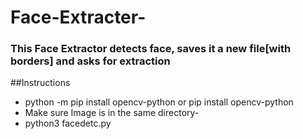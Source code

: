 # Face-Extracter- 
### This  Face Extractor detects face, saves it a new file[with borders] and asks for extraction

##Instructions
- python -m pip install opencv-python or pip install opencv-python
- Make sure Image is in the same directory-
- python3 facedetc.py

 
